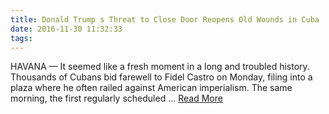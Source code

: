```yaml
---
title: Donald Trump s Threat to Close Door Reopens Old Wounds in Cuba
date: 2016-11-30 11:32:33
tags:
---
```

HAVANA — It seemed like a fresh moment in a long and troubled history. Thousands of Cubans bid farewell to Fidel Castro on Monday, filing into a plaza where he often railed against American imperialism. The same morning, the first regularly scheduled ...
[Read More](http://www.nytimes.com/2016/11/28/us/politics/cuba-trump-obama.html)